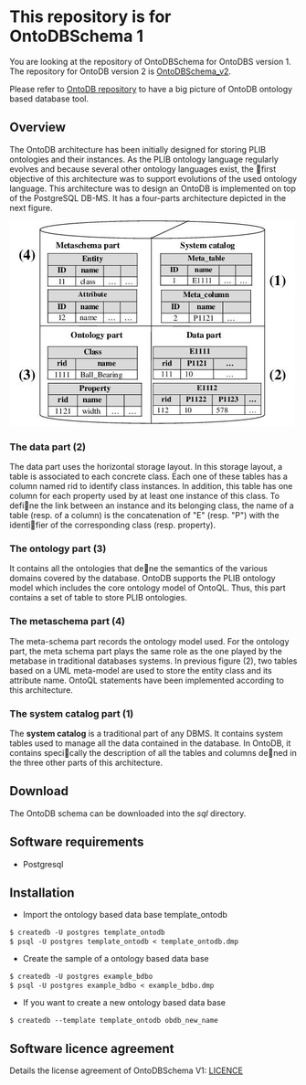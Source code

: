 # This repository is for OntoDBSchema 1

You are looking at the repository of OntoDBSchema for OntoDBS version 1. The repository for OntoDB version 2 is [OntoDBSchema_v2](https://github.com/lias-laboratory/ontodbschema_v2).

Please refer to [OntoDB repository](https://github.com/lias-laboratory/ontodb) to have a big picture of OntoDB ontology based database tool.

## Overview

The OntoDB architecture has been initially designed for storing PLIB ontologies and their instances. As the PLIB ontology language regularly evolves and because several other ontology languages exist, the first objective of this architecture was to support evolutions of the used ontology language. This architecture was to design an OntoDB is implemented on top of the PostgreSQL DB-MS. It has a four-parts architecture depicted in the next figure.

![OntoDB Schema](fig-ontodb.jpg)

###  The data part (2)

The data part uses the horizontal storage layout. In this storage layout, a table is associated to each concrete class. Each one of these tables has a column named rid to identify class instances. In addition, this table has one column for each property used by at least one instance of this class. To define the link between an instance and its belonging class, the name of a table (resp. of a column) is the concatenation of "E" (resp. "P") with the identifier of the corresponding class (resp. property).

### The ontology part (3)

It contains all the ontologies that dene the semantics of the various domains covered by the database. OntoDB supports the PLIB ontology model which includes the core ontology model of OntoQL. Thus, this part contains a set of table to store PLIB ontologies.

### The metaschema part (4)

The meta-schema part records the ontology model used. For the ontology part, the meta schema part plays the same role as the one played by the metabase in traditional databases systems. In previous figure (2), two tables based on a UML meta-model are used to store the entity class and its attribute name. OntoQL statements have been implemented according to this architecture.

### The system catalog part (1)

The **system catalog** is a traditional part of any DBMS. It contains system tables used to manage all the data contained in the database. In OntoDB, it contains specically the description of all the tables and columns dened in the three other parts of this architecture.

## Download

The OntoDB schema can be downloaded into the _sql_ directory.

## Software requirements

* Postgresql

## Installation

* Import the ontology based data base template_ontodb

```
$ createdb -U postgres template_ontodb
$ psql -U postgres template_ontodb < template_ontodb.dmp
```

* Create the sample of a ontology based data base

```
$ createdb -U postgres example_bdbo
$ psql -U postgres example_bdbo < example_bdbo.dmp
```

* If you want to create a new ontology based data base

```
$ createdb --template template_ontodb obdb_new_name
```

## Software licence agreement

Details the license agreement of OntoDBSchema V1: [LICENCE](LICENCE)
